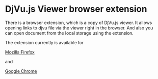 # DjVu.js Viewer browser extension

There is a browser extension, which is a copy of DjVu.js viewer. It allows
opening links to djvu file via the viewer right in the browser. And also you can
open document from the local storage using the extension.

The extension currently is available for

[Mozilla Firefox](https://addons.mozilla.org/en-US/firefox/addon/djvu-js-viewer/)

and

[Google Chrome](https://chrome.google.com/webstore/detail/djvujs-viewer/bpnedgjmphmmdgecmklcopblfcbhpefm)
